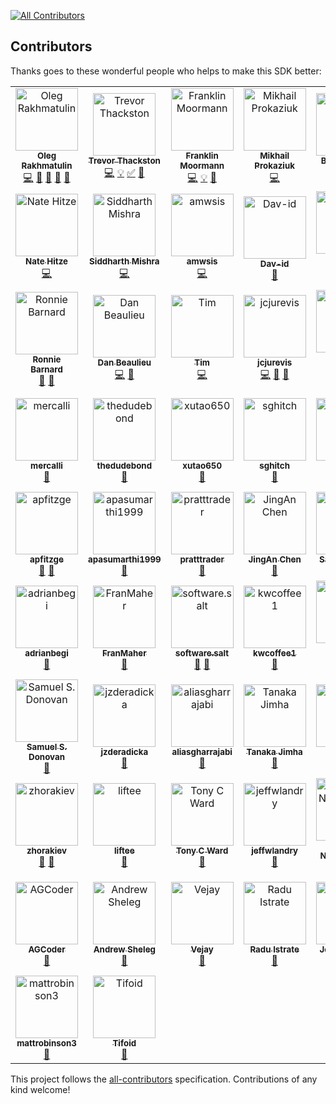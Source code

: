 <!-- ALL-CONTRIBUTORS-BADGE:START - Do not remove or modify this section -->
[![All Contributors](https://img.shields.io/badge/all_contributors-65-orange.svg?style=flat-square)](#contributors-)
<!-- ALL-CONTRIBUTORS-BADGE:END -->

## Contributors

Thanks goes to these wonderful people who helps to make this SDK better:

<!-- ALL-CONTRIBUTORS-LIST:START - Do not remove or modify this section -->
<!-- prettier-ignore-start -->
<!-- markdownlint-disable -->
<table>
  <tbody>
    <tr>
      <td align="center"><a href="https://github.com/OlegRa"><img src="https://avatars.githubusercontent.com/u/4800940?v=4?s=100" width="100px;" alt="Oleg Rakhmatulin"/><br /><sub><b>Oleg Rakhmatulin</b></sub></a><br /><a href="https://github.com/OlegRa/Alpaca.Markets/commits?author=OlegRa" title="Code">💻</a> <a href="#ideas-OlegRa" title="Ideas, Planning, & Feedback">🤔</a> <a href="#maintenance-OlegRa" title="Maintenance">🚧</a> <a href="#question-OlegRa" title="Answering Questions">💬</a> <a href="https://github.com/OlegRa/Alpaca.Markets/pulls?q=is%3Apr+reviewed-by%3AOlegRa" title="Reviewed Pull Requests">👀</a></td>
      <td align="center"><a href="https://github.com/ttt733"><img src="https://avatars.githubusercontent.com/u/6812582?v=4?s=100" width="100px;" alt="Trevor Thackston"/><br /><sub><b>Trevor Thackston</b></sub></a><br /><a href="https://github.com/OlegRa/Alpaca.Markets/commits?author=ttt733" title="Code">💻</a> <a href="#example-ttt733" title="Examples">💡</a> <a href="#tutorial-ttt733" title="Tutorials">✅</a> <a href="https://github.com/OlegRa/Alpaca.Markets/issues?q=author%3Attt733" title="Bug reports">🐛</a></td>
      <td align="center"><a href="https://github.com/ooples/OoplesFinance.StockIndicators"><img src="https://avatars.githubusercontent.com/u/3075685?v=4?s=100" width="100px;" alt="Franklin Moormann"/><br /><sub><b>Franklin Moormann</b></sub></a><br /><a href="https://github.com/OlegRa/Alpaca.Markets/commits?author=ooples" title="Code">💻</a> <a href="#example-ooples" title="Examples">💡</a> <a href="https://github.com/OlegRa/Alpaca.Markets/issues?q=author%3Aooples" title="Bug reports">🐛</a></td>
      <td align="center"><a href="https://github.com/ElektroMech"><img src="https://avatars.githubusercontent.com/u/10456459?v=4?s=100" width="100px;" alt="Mikhail Prokaziuk"/><br /><sub><b>Mikhail Prokaziuk</b></sub></a><br /><a href="https://github.com/OlegRa/Alpaca.Markets/commits?author=ElektroMech" title="Code">💻</a></td>
      <td align="center"><a href="https://github.com/biyimaks"><img src="https://avatars.githubusercontent.com/u/382250?v=4?s=100" width="100px;" alt="Biyi Makinde"/><br /><sub><b>Biyi Makinde</b></sub></a><br /><a href="https://github.com/OlegRa/Alpaca.Markets/commits?author=biyimaks" title="Code">💻</a> <a href="https://github.com/OlegRa/Alpaca.Markets/issues?q=author%3Abiyimaks" title="Bug reports">🐛</a></td>
      <td align="center"><a href="https://www.gjtorikian.com/"><img src="https://avatars.githubusercontent.com/u/64050?v=4?s=100" width="100px;" alt="Garen Torikian"/><br /><sub><b>Garen Torikian</b></sub></a><br /><a href="https://github.com/OlegRa/Alpaca.Markets/commits?author=gjtorikian" title="Code">💻</a></td>
      <td align="center"><a href="https://github.com/ajit-kolathur"><img src="https://avatars.githubusercontent.com/u/1821869?v=4?s=100" width="100px;" alt="Vishwajit Kolathur"/><br /><sub><b>Vishwajit Kolathur</b></sub></a><br /><a href="https://github.com/OlegRa/Alpaca.Markets/commits?author=ajit-kolathur" title="Code">💻</a></td>
    </tr>
    <tr>
      <td align="center"><a href="http://nhitze.com"><img src="https://avatars.githubusercontent.com/u/3506334?v=4?s=100" width="100px;" alt="Nate Hitze"/><br /><sub><b>Nate Hitze</b></sub></a><br /><a href="https://github.com/OlegRa/Alpaca.Markets/commits?author=natehitze" title="Code">💻</a></td>
      <td align="center"><a href="https://hard-coder05.github.io/"><img src="https://avatars.githubusercontent.com/u/54059881?v=4?s=100" width="100px;" alt="Siddharth Mishra"/><br /><sub><b>Siddharth Mishra</b></sub></a><br /><a href="https://github.com/OlegRa/Alpaca.Markets/commits?author=Hard-Coder05" title="Code">💻</a></td>
      <td align="center"><a href="https://github.com/amwsis"><img src="https://avatars.githubusercontent.com/u/56340509?v=4?s=100" width="100px;" alt="amwsis"/><br /><sub><b>amwsis</b></sub></a><br /><a href="https://github.com/OlegRa/Alpaca.Markets/commits?author=amwsis" title="Code">💻</a></td>
      <td align="center"><a href="https://github.com/Dav-id"><img src="https://avatars.githubusercontent.com/u/172320?v=4?s=100" width="100px;" alt="Dav-id"/><br /><sub><b>Dav-id</b></sub></a><br /><a href="https://github.com/OlegRa/Alpaca.Markets/commits?author=Dav-id" title="Documentation">📖</a></td>
      <td align="center"><a href="https://github.com/shlomikushchi"><img src="https://avatars.githubusercontent.com/u/7924802?v=4?s=100" width="100px;" alt="Shlomi Kushchi"/><br /><sub><b>Shlomi Kushchi</b></sub></a><br /><a href="https://github.com/OlegRa/Alpaca.Markets/commits?author=shlomikushchi" title="Documentation">📖</a> <a href="#ideas-shlomikushchi" title="Ideas, Planning, & Feedback">🤔</a></td>
      <td align="center"><a href="https://github.com/PrometheusUno"><img src="https://avatars.githubusercontent.com/u/3609585?v=4?s=100" width="100px;" alt="PrometheusUno"/><br /><sub><b>PrometheusUno</b></sub></a><br /><a href="https://github.com/OlegRa/Alpaca.Markets/commits?author=PrometheusUno" title="Documentation">📖</a></td>
      <td align="center"><a href="http://stackoverflow.com/users/332960/chris-schmich"><img src="https://avatars.githubusercontent.com/u/1562839?v=4?s=100" width="100px;" alt="Christopher Paul Schmich"/><br /><sub><b>Christopher Paul Schmich</b></sub></a><br /><a href="https://github.com/OlegRa/Alpaca.Markets/commits?author=schmich" title="Documentation">📖</a></td>
    </tr>
    <tr>
      <td align="center"><a href="http://www.ronniebarnard.com"><img src="https://avatars.githubusercontent.com/u/6628234?v=4?s=100" width="100px;" alt="Ronnie Barnard"/><br /><sub><b>Ronnie Barnard</b></sub></a><br /><a href="https://github.com/OlegRa/Alpaca.Markets/commits?author=Ronmenator" title="Documentation">📖</a> <a href="https://github.com/OlegRa/Alpaca.Markets/issues?q=author%3ARonmenator" title="Bug reports">🐛</a></td>
      <td align="center"><a href="http://app.xtrades.net"><img src="https://avatars.githubusercontent.com/u/9411281?v=4?s=100" width="100px;" alt="Dan Beaulieu"/><br /><sub><b>Dan Beaulieu</b></sub></a><br /><a href="https://github.com/OlegRa/Alpaca.Markets/commits?author=codebeaulieu" title="Code">💻</a> <a href="https://github.com/OlegRa/Alpaca.Markets/issues?q=author%3Acodebeaulieu" title="Bug reports">🐛</a></td>
      <td align="center"><a href="https://github.com/Xallen79"><img src="https://avatars.githubusercontent.com/u/7258467?v=4?s=100" width="100px;" alt="Tim"/><br /><sub><b>Tim</b></sub></a><br /><a href="https://github.com/OlegRa/Alpaca.Markets/commits?author=Xallen79" title="Code">💻</a></td>
      <td align="center"><a href="https://github.com/jcjurevis"><img src="https://avatars.githubusercontent.com/u/34969570?v=4?s=100" width="100px;" alt="jcjurevis"/><br /><sub><b>jcjurevis</b></sub></a><br /><a href="https://github.com/OlegRa/Alpaca.Markets/commits?author=jcjurevis" title="Code">💻</a> <a href="https://github.com/OlegRa/Alpaca.Markets/issues?q=author%3Ajcjurevis" title="Bug reports">🐛</a> <a href="#ideas-jcjurevis" title="Ideas, Planning, & Feedback">🤔</a></td>
      <td align="center"><a href="http://bitministry.com"><img src="https://avatars.githubusercontent.com/u/1719076?v=4?s=100" width="100px;" alt="Andrew Rebane"/><br /><sub><b>Andrew Rebane</b></sub></a><br /><a href="https://github.com/OlegRa/Alpaca.Markets/commits?author=koolinoor" title="Code">💻</a> <a href="https://github.com/OlegRa/Alpaca.Markets/issues?q=author%3Akoolinoor" title="Bug reports">🐛</a></td>
      <td align="center"><a href="https://github.com/umitanuki"><img src="https://avatars.githubusercontent.com/u/33334?v=4?s=100" width="100px;" alt="Hitoshi Harada"/><br /><sub><b>Hitoshi Harada</b></sub></a><br /><a href="https://github.com/OlegRa/Alpaca.Markets/issues?q=author%3Aumitanuki" title="Bug reports">🐛</a> <a href="#ideas-umitanuki" title="Ideas, Planning, & Feedback">🤔</a> <a href="#business-umitanuki" title="Business development">💼</a> <a href="#financial-umitanuki" title="Financial">💵</a></td>
      <td align="center"><a href="https://github.com/smartchris84"><img src="https://avatars.githubusercontent.com/u/34967174?v=4?s=100" width="100px;" alt="smartchris84"/><br /><sub><b>smartchris84</b></sub></a><br /><a href="https://github.com/OlegRa/Alpaca.Markets/issues?q=author%3Asmartchris84" title="Bug reports">🐛</a></td>
    </tr>
    <tr>
      <td align="center"><a href="https://github.com/mercalli"><img src="https://avatars.githubusercontent.com/u/30153135?v=4?s=100" width="100px;" alt="mercalli"/><br /><sub><b>mercalli</b></sub></a><br /><a href="https://github.com/OlegRa/Alpaca.Markets/issues?q=author%3Amercalli" title="Bug reports">🐛</a></td>
      <td align="center"><a href="https://github.com/thedudebond"><img src="https://avatars.githubusercontent.com/u/49367928?v=4?s=100" width="100px;" alt="thedudebond"/><br /><sub><b>thedudebond</b></sub></a><br /><a href="https://github.com/OlegRa/Alpaca.Markets/issues?q=author%3Athedudebond" title="Bug reports">🐛</a></td>
      <td align="center"><a href="https://github.com/xutao650"><img src="https://avatars.githubusercontent.com/u/35321188?v=4?s=100" width="100px;" alt="xutao650"/><br /><sub><b>xutao650</b></sub></a><br /><a href="https://github.com/OlegRa/Alpaca.Markets/issues?q=author%3Axutao650" title="Bug reports">🐛</a></td>
      <td align="center"><a href="https://github.com/sghitch"><img src="https://avatars.githubusercontent.com/u/10263742?v=4?s=100" width="100px;" alt="sghitch"/><br /><sub><b>sghitch</b></sub></a><br /><a href="https://github.com/OlegRa/Alpaca.Markets/issues?q=author%3Asghitch" title="Bug reports">🐛</a></td>
      <td align="center"><a href="https://github.com/Wingspear"><img src="https://avatars.githubusercontent.com/u/27274272?v=4?s=100" width="100px;" alt="Ethan Soo"/><br /><sub><b>Ethan Soo</b></sub></a><br /><a href="https://github.com/OlegRa/Alpaca.Markets/issues?q=author%3AWingspear" title="Bug reports">🐛</a></td>
      <td align="center"><a href="https://github.com/jameswhollister"><img src="https://avatars.githubusercontent.com/u/3201623?v=4?s=100" width="100px;" alt="James Hollister"/><br /><sub><b>James Hollister</b></sub></a><br /><a href="https://github.com/OlegRa/Alpaca.Markets/issues?q=author%3Ajameswhollister" title="Bug reports">🐛</a></td>
      <td align="center"><a href="https://github.com/DragonMastery"><img src="https://avatars.githubusercontent.com/u/29132830?v=4?s=100" width="100px;" alt="Dragon Mastery"/><br /><sub><b>Dragon Mastery</b></sub></a><br /><a href="https://github.com/OlegRa/Alpaca.Markets/issues?q=author%3ADragonMastery" title="Bug reports">🐛</a></td>
    </tr>
    <tr>
      <td align="center"><a href="https://github.com/apfitzge"><img src="https://avatars.githubusercontent.com/u/13732359?v=4?s=100" width="100px;" alt="apfitzge"/><br /><sub><b>apfitzge</b></sub></a><br /><a href="https://github.com/OlegRa/Alpaca.Markets/issues?q=author%3Aapfitzge" title="Bug reports">🐛</a> <a href="#ideas-apfitzge" title="Ideas, Planning, & Feedback">🤔</a></td>
      <td align="center"><a href="https://github.com/apasumarthi1999"><img src="https://avatars.githubusercontent.com/u/37272319?v=4?s=100" width="100px;" alt="apasumarthi1999"/><br /><sub><b>apasumarthi1999</b></sub></a><br /><a href="https://github.com/OlegRa/Alpaca.Markets/issues?q=author%3Aapasumarthi1999" title="Bug reports">🐛</a></td>
      <td align="center"><a href="https://github.com/pratttrader"><img src="https://avatars.githubusercontent.com/u/57643797?v=4?s=100" width="100px;" alt="pratttrader"/><br /><sub><b>pratttrader</b></sub></a><br /><a href="https://github.com/OlegRa/Alpaca.Markets/issues?q=author%3Apratttrader" title="Bug reports">🐛</a></td>
      <td align="center"><a href="https://github.com/tclzcja"><img src="https://avatars.githubusercontent.com/u/20711476?v=4?s=100" width="100px;" alt="JingAn Chen"/><br /><sub><b>JingAn Chen</b></sub></a><br /><a href="https://github.com/OlegRa/Alpaca.Markets/issues?q=author%3Atclzcja" title="Bug reports">🐛</a></td>
      <td align="center"><a href="https://github.com/SavageShade"><img src="https://avatars.githubusercontent.com/u/19216280?v=4?s=100" width="100px;" alt="SavageShade"/><br /><sub><b>SavageShade</b></sub></a><br /><a href="https://github.com/OlegRa/Alpaca.Markets/issues?q=author%3ASavageShade" title="Bug reports">🐛</a></td>
      <td align="center"><a href="https://github.com/nkoehler"><img src="https://avatars.githubusercontent.com/u/10172004?v=4?s=100" width="100px;" alt="nkoehler"/><br /><sub><b>nkoehler</b></sub></a><br /><a href="https://github.com/OlegRa/Alpaca.Markets/issues?q=author%3Ankoehler" title="Bug reports">🐛</a></td>
      <td align="center"><a href="http://camerontbelt.com"><img src="https://avatars.githubusercontent.com/u/7938124?v=4?s=100" width="100px;" alt="Cameron Belt"/><br /><sub><b>Cameron Belt</b></sub></a><br /><a href="https://github.com/OlegRa/Alpaca.Markets/issues?q=author%3Acamerontbelt" title="Bug reports">🐛</a></td>
    </tr>
    <tr>
      <td align="center"><a href="https://github.com/adrianbegi"><img src="https://avatars.githubusercontent.com/u/4805490?v=4?s=100" width="100px;" alt="adrianbegi"/><br /><sub><b>adrianbegi</b></sub></a><br /><a href="https://github.com/OlegRa/Alpaca.Markets/issues?q=author%3Aadrianbegi" title="Bug reports">🐛</a></td>
      <td align="center"><a href="https://github.com/FranMaher"><img src="https://avatars.githubusercontent.com/u/9499338?v=4?s=100" width="100px;" alt="FranMaher"/><br /><sub><b>FranMaher</b></sub></a><br /><a href="https://github.com/OlegRa/Alpaca.Markets/issues?q=author%3AFranMaher" title="Bug reports">🐛</a></td>
      <td align="center"><a href="https://softwaresalt.github.io/.salt/"><img src="https://avatars.githubusercontent.com/u/42183845?v=4?s=100" width="100px;" alt="software.salt"/><br /><sub><b>software.salt</b></sub></a><br /><a href="https://github.com/OlegRa/Alpaca.Markets/issues?q=author%3Asoftwaresalt" title="Bug reports">🐛</a> <a href="#ideas-softwaresalt" title="Ideas, Planning, & Feedback">🤔</a></td>
      <td align="center"><a href="https://github.com/kwcoffee1"><img src="https://avatars.githubusercontent.com/u/13096086?v=4?s=100" width="100px;" alt="kwcoffee1"/><br /><sub><b>kwcoffee1</b></sub></a><br /><a href="https://github.com/OlegRa/Alpaca.Markets/issues?q=author%3Akwcoffee1" title="Bug reports">🐛</a></td>
      <td align="center"><a href="https://github.com/gsalaz98"><img src="https://avatars.githubusercontent.com/u/25196864?v=4?s=100" width="100px;" alt="Gerardo Salazar"/><br /><sub><b>Gerardo Salazar</b></sub></a><br /><a href="https://github.com/OlegRa/Alpaca.Markets/issues?q=author%3Agsalaz98" title="Bug reports">🐛</a></td>
      <td align="center"><a href="https://github.com/thi517"><img src="https://avatars.githubusercontent.com/u/24034?v=4?s=100" width="100px;" alt="thi517"/><br /><sub><b>thi517</b></sub></a><br /><a href="https://github.com/OlegRa/Alpaca.Markets/issues?q=author%3Athi517" title="Bug reports">🐛</a></td>
      <td align="center"><a href="https://github.com/SteveHaudegen"><img src="https://avatars.githubusercontent.com/u/55046474?v=4?s=100" width="100px;" alt="SteveHaudegen"/><br /><sub><b>SteveHaudegen</b></sub></a><br /><a href="https://github.com/OlegRa/Alpaca.Markets/issues?q=author%3ASteveHaudegen" title="Bug reports">🐛</a></td>
    </tr>
    <tr>
      <td align="center"><a href="https://www.linkedin.com/in/samuel-donovan/"><img src="https://avatars.githubusercontent.com/u/19763755?v=4?s=100" width="100px;" alt="Samuel S. Donovan"/><br /><sub><b>Samuel S. Donovan</b></sub></a><br /><a href="https://github.com/OlegRa/Alpaca.Markets/issues?q=author%3Asamueldonovan1701" title="Bug reports">🐛</a></td>
      <td align="center"><a href="https://github.com/jzderadicka"><img src="https://avatars.githubusercontent.com/u/9942092?v=4?s=100" width="100px;" alt="jzderadicka"/><br /><sub><b>jzderadicka</b></sub></a><br /><a href="https://github.com/OlegRa/Alpaca.Markets/issues?q=author%3Ajzderadicka" title="Bug reports">🐛</a></td>
      <td align="center"><a href="https://github.com/aliasgharrajabi"><img src="https://avatars.githubusercontent.com/u/24739220?v=4?s=100" width="100px;" alt="aliasgharrajabi"/><br /><sub><b>aliasgharrajabi</b></sub></a><br /><a href="https://github.com/OlegRa/Alpaca.Markets/issues?q=author%3Aaliasgharrajabi" title="Bug reports">🐛</a></td>
      <td align="center"><a href="https://github.com/Huios"><img src="https://avatars.githubusercontent.com/u/5958833?v=4?s=100" width="100px;" alt="Tanaka Jimha"/><br /><sub><b>Tanaka Jimha</b></sub></a><br /><a href="https://github.com/OlegRa/Alpaca.Markets/issues?q=author%3AHuios" title="Bug reports">🐛</a></td>
      <td align="center"><a href="https://github.com/rudeGit"><img src="https://avatars.githubusercontent.com/u/10700224?v=4?s=100" width="100px;" alt="rudeGit"/><br /><sub><b>rudeGit</b></sub></a><br /><a href="https://github.com/OlegRa/Alpaca.Markets/issues?q=author%3ArudeGit" title="Bug reports">🐛</a></td>
      <td align="center"><a href="https://www.42n.co/"><img src="https://avatars.githubusercontent.com/u/1766941?v=4?s=100" width="100px;" alt="Logan Greenlee"/><br /><sub><b>Logan Greenlee</b></sub></a><br /><a href="https://github.com/OlegRa/Alpaca.Markets/issues?q=author%3Algreenlee" title="Bug reports">🐛</a></td>
      <td align="center"><a href="https://github.com/r-ulak"><img src="https://avatars.githubusercontent.com/u/17515846?v=4?s=100" width="100px;" alt="rulak"/><br /><sub><b>rulak</b></sub></a><br /><a href="https://github.com/OlegRa/Alpaca.Markets/issues?q=author%3Ar-ulak" title="Bug reports">🐛</a></td>
    </tr>
    <tr>
      <td align="center"><a href="https://github.com/zhorakiev"><img src="https://avatars.githubusercontent.com/u/65150239?v=4?s=100" width="100px;" alt="zhorakiev"/><br /><sub><b>zhorakiev</b></sub></a><br /><a href="https://github.com/OlegRa/Alpaca.Markets/issues?q=author%3Azhorakiev" title="Bug reports">🐛</a> <a href="#ideas-zhorakiev" title="Ideas, Planning, & Feedback">🤔</a></td>
      <td align="center"><a href="https://github.com/liftee"><img src="https://avatars.githubusercontent.com/u/23428054?v=4?s=100" width="100px;" alt="liftee"/><br /><sub><b>liftee</b></sub></a><br /><a href="https://github.com/OlegRa/Alpaca.Markets/issues?q=author%3Aliftee" title="Bug reports">🐛</a></td>
      <td align="center"><a href="https://github.com/TonyC1Ward"><img src="https://avatars.githubusercontent.com/u/36459458?v=4?s=100" width="100px;" alt="Tony C Ward"/><br /><sub><b>Tony C Ward</b></sub></a><br /><a href="https://github.com/OlegRa/Alpaca.Markets/issues?q=author%3ATonyC1Ward" title="Bug reports">🐛</a></td>
      <td align="center"><a href="https://github.com/jeffwlandry"><img src="https://avatars.githubusercontent.com/u/50668541?v=4?s=100" width="100px;" alt="jeffwlandry"/><br /><sub><b>jeffwlandry</b></sub></a><br /><a href="https://github.com/OlegRa/Alpaca.Markets/issues?q=author%3Ajeffwlandry" title="Bug reports">🐛</a></td>
      <td align="center"><a href="https://github.com/nbmrao"><img src="https://avatars.githubusercontent.com/u/15304080?v=4?s=100" width="100px;" alt="Mallik Nimmagadda"/><br /><sub><b>Mallik Nimmagadda</b></sub></a><br /><a href="https://github.com/OlegRa/Alpaca.Markets/issues?q=author%3Anbmrao" title="Bug reports">🐛</a></td>
      <td align="center"><a href="https://github.com/mehtadharmesh"><img src="https://avatars.githubusercontent.com/u/238232?v=4?s=100" width="100px;" alt="mehtadharmesh"/><br /><sub><b>mehtadharmesh</b></sub></a><br /><a href="https://github.com/OlegRa/Alpaca.Markets/issues?q=author%3Amehtadharmesh" title="Bug reports">🐛</a></td>
      <td align="center"><a href="https://github.com/Ricbun16"><img src="https://avatars.githubusercontent.com/u/12150047?v=4?s=100" width="100px;" alt="Ricbun16"/><br /><sub><b>Ricbun16</b></sub></a><br /><a href="https://github.com/OlegRa/Alpaca.Markets/issues?q=author%3ARicbun16" title="Bug reports">🐛</a></td>
    </tr>
    <tr>
      <td align="center"><a href="https://github.com/ayushguptacoder"><img src="https://avatars.githubusercontent.com/u/47259520?v=4?s=100" width="100px;" alt="AGCoder"/><br /><sub><b>AGCoder</b></sub></a><br /><a href="https://github.com/OlegRa/Alpaca.Markets/issues?q=author%3Aayushguptacoder" title="Bug reports">🐛</a></td>
      <td align="center"><a href="https://github.com/opened"><img src="https://avatars.githubusercontent.com/u/1401361?v=4?s=100" width="100px;" alt="Andrew Sheleg"/><br /><sub><b>Andrew Sheleg</b></sub></a><br /><a href="https://github.com/OlegRa/Alpaca.Markets/issues?q=author%3Aopened" title="Bug reports">🐛</a></td>
      <td align="center"><a href="https://github.com/bizjaya"><img src="https://avatars.githubusercontent.com/u/10965434?v=4?s=100" width="100px;" alt="Vejay"/><br /><sub><b>Vejay</b></sub></a><br /><a href="https://github.com/OlegRa/Alpaca.Markets/issues?q=author%3Abizjaya" title="Bug reports">🐛</a></td>
      <td align="center"><a href="https://github.com/raduistrate"><img src="https://avatars.githubusercontent.com/u/17738582?v=4?s=100" width="100px;" alt="Radu Istrate"/><br /><sub><b>Radu Istrate</b></sub></a><br /><a href="https://github.com/OlegRa/Alpaca.Markets/issues?q=author%3Araduistrate" title="Bug reports">🐛</a></td>
      <td align="center"><a href="https://github.com/woaksie"><img src="https://avatars.githubusercontent.com/u/571181?v=4?s=100" width="100px;" alt="John Woakes"/><br /><sub><b>John Woakes</b></sub></a><br /><a href="https://github.com/OlegRa/Alpaca.Markets/issues?q=author%3Awoaksie" title="Bug reports">🐛</a></td>
      <td align="center"><a href="https://github.com/ktrauberman"><img src="https://avatars.githubusercontent.com/u/412126?v=4?s=100" width="100px;" alt="Kyle Trauberman"/><br /><sub><b>Kyle Trauberman</b></sub></a><br /><a href="https://github.com/OlegRa/Alpaca.Markets/issues?q=author%3Aktrauberman" title="Bug reports">🐛</a></td>
      <td align="center"><a href="https://github.com/gchudublin"><img src="https://avatars.githubusercontent.com/u/6842536?v=4?s=100" width="100px;" alt="gchudublin"/><br /><sub><b>gchudublin</b></sub></a><br /><a href="https://github.com/OlegRa/Alpaca.Markets/issues?q=author%3Agchudublin" title="Bug reports">🐛</a></td>
    </tr>
    <tr>
      <td align="center"><a href="https://github.com/mattrobinson3"><img src="https://avatars.githubusercontent.com/u/68032330?v=4?s=100" width="100px;" alt="mattrobinson3"/><br /><sub><b>mattrobinson3</b></sub></a><br /><a href="https://github.com/OlegRa/Alpaca.Markets/issues?q=author%3Amattrobinson3" title="Bug reports">🐛</a></td>
      <td align="center"><a href="https://github.com/Tifoid"><img src="https://avatars.githubusercontent.com/u/518561?v=4?s=100" width="100px;" alt="Tifoid"/><br /><sub><b>Tifoid</b></sub></a><br /><a href="https://github.com/OlegRa/Alpaca.Markets/issues?q=author%3ATifoid" title="Bug reports">🐛</a></td>
    </tr>
  </tbody>
</table>

<!-- markdownlint-restore -->
<!-- prettier-ignore-end -->

<!-- ALL-CONTRIBUTORS-LIST:END -->

This project follows the [all-contributors](https://github.com/all-contributors/all-contributors) specification. Contributions of any kind welcome!
